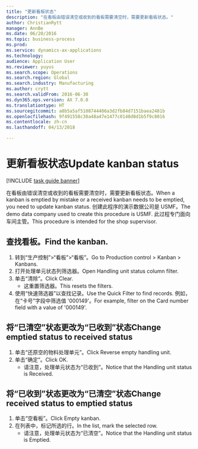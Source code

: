 ```yaml
--- 
title: "更新看板状态"
description: "在看板由错误清空或收到的看板需要清空时，需要更新看板状态。"
author: ChristianRytt
manager: AnnBe
ms.date: 06/20/2016
ms.topic: business-process
ms.prod: 
ms.service: dynamics-ax-applications
ms.technology: 
audience: Application User
ms.reviewer: yuyus
ms.search.scope: Operations
ms.search.region: Global
ms.search.industry: Manufacturing
ms.author: crytt
ms.search.validFrom: 2016-06-30
ms.dyn365.ops.version: AX 7.0.0
ms.translationtype: HT
ms.sourcegitcommit: a8b5a5af5108744406a3d2fb84d7151baea2481b
ms.openlocfilehash: 9f491558c38a48a47e1477c0140d8d1b5f9c8016
ms.contentlocale: zh-cn
ms.lasthandoff: 04/13/2018

---
```

# <a name="update-kanban-status"></a><span data-ttu-id="e957a-103">更新看板状态</span><span class="sxs-lookup"><span data-stu-id="e957a-103">Update kanban status</span></span>

[!INCLUDE [task guide banner](../../includes/task-guide-banner.md)]

<span data-ttu-id="e957a-104">在看板由错误清空或收到的看板需要清空时，需要更新看板状态。</span><span class="sxs-lookup"><span data-stu-id="e957a-104">When a kanban is emptied by mistake or a received kanban needs to be emptied, you need to update kanban status.</span></span> <span data-ttu-id="e957a-105">创建此程序的演示数据公司是 USMF。</span><span class="sxs-lookup"><span data-stu-id="e957a-105">The demo data company used to create this procedure is USMF.</span></span> <span data-ttu-id="e957a-106">此过程专门面向车间主管。</span><span class="sxs-lookup"><span data-stu-id="e957a-106">This procedure is intended for the shop supervisor.</span></span>


## <a name="find-the-kanban"></a><span data-ttu-id="e957a-107">查找看板。</span><span class="sxs-lookup"><span data-stu-id="e957a-107">Find the kanban.</span></span>
1. <span data-ttu-id="e957a-108">转到“生产控制”>“看板”>“看板”。</span><span class="sxs-lookup"><span data-stu-id="e957a-108">Go to Production control > Kanban > Kanbans.</span></span>
2. <span data-ttu-id="e957a-109">打开处理单元状态列筛选器。</span><span class="sxs-lookup"><span data-stu-id="e957a-109">Open Handling unit status column filter.</span></span>
3. <span data-ttu-id="e957a-110">单击“清除”。</span><span class="sxs-lookup"><span data-stu-id="e957a-110">Click Clear.</span></span>
    * <span data-ttu-id="e957a-111">这重置筛选器。</span><span class="sxs-lookup"><span data-stu-id="e957a-111">This resets the filters.</span></span>  
4. <span data-ttu-id="e957a-112">使用“快速筛选器”以查找记录。</span><span class="sxs-lookup"><span data-stu-id="e957a-112">Use the Quick Filter to find records.</span></span> <span data-ttu-id="e957a-113">例如，在“卡号”字段中筛选值 '000149'。</span><span class="sxs-lookup"><span data-stu-id="e957a-113">For example, filter on the Card number field with a value of '000149'.</span></span>

## <a name="change-emptied-status-to-received-status"></a><span data-ttu-id="e957a-114">将“已清空”状态更改为“已收到”状态</span><span class="sxs-lookup"><span data-stu-id="e957a-114">Change emptied status to received status</span></span>
1. <span data-ttu-id="e957a-115">单击“还原空的物料处理单元”。</span><span class="sxs-lookup"><span data-stu-id="e957a-115">Click Reverse empty handling unit.</span></span>
2. <span data-ttu-id="e957a-116">单击“确定”。</span><span class="sxs-lookup"><span data-stu-id="e957a-116">Click OK.</span></span>
    * <span data-ttu-id="e957a-117">请注意，处理单元状态为“已收到”。</span><span class="sxs-lookup"><span data-stu-id="e957a-117">Notice that the Handling unit status is Received.</span></span>  

## <a name="change-received-status-to-emptied-status"></a><span data-ttu-id="e957a-118">将“已收到”状态更改为“已清空”状态</span><span class="sxs-lookup"><span data-stu-id="e957a-118">Change received status to emptied status</span></span>
1. <span data-ttu-id="e957a-119">单击“空看板”。</span><span class="sxs-lookup"><span data-stu-id="e957a-119">Click Empty kanban.</span></span>
2. <span data-ttu-id="e957a-120">在列表中，标记所选的行。</span><span class="sxs-lookup"><span data-stu-id="e957a-120">In the list, mark the selected row.</span></span>
    * <span data-ttu-id="e957a-121">请注意，处理单元状态为“已清空”。</span><span class="sxs-lookup"><span data-stu-id="e957a-121">Notice that the Handling unit status is Emptied.</span></span>  


